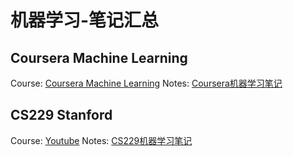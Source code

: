 # 机器学习-笔记汇总
## Coursera Machine Learning
Course: [Coursera Machine Learning](https://www.coursera.org/learn/machine-learning/home/welcome)
Notes: [Coursera机器学习笔记](https://github.com/daniellaah/Machine-Learning-Notes/blob/master/Coursera-Machine-Learning.md)

## CS229 Stanford
Course: [Youtube](https://www.youtube.com/playlist?list=PLA89DCFA6ADACE599)
Notes: [CS229机器学习笔记](https://github.com/daniellaah/Machine-Learning-Notes/blob/master/cs229.md)











